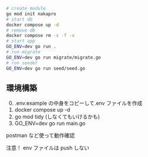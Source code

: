 ```bash
# create module
go mod init nakapro
# start db
docker compose up -d
# remove db
docker compose rm -s -f -v
# start app
GO_ENV=dev go run .
# run migrate
GO_ENV=dev go run migrate/migrate.go
# run seeder
GO_ENV=dev go run seed/seed.go
```

## 環境構築

0. .env.example の中身をコピーして.env ファイルを作成
1. docker compose up -d
2. go mod tidy (しなくてもいけるかも)
3. GO_ENV=dev go run main.go

postman など使って動作確認

注意！
env ファイルは push しない
